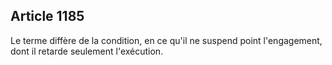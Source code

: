 Article 1185
----
Le terme diffère de la condition, en ce qu'il ne suspend point l'engagement,
dont il retarde seulement l'exécution.
